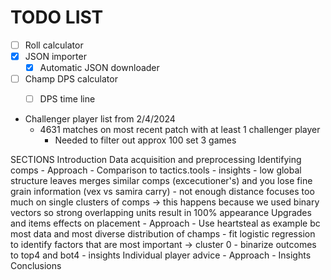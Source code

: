 # TODO LIST
- [ ] Roll calculator
- [x] JSON importer
    - [x] Automatic JSON downloader
- [ ] Champ DPS calculator
    - [ ] DPS time line 


- Challenger player list from 2/4/2024
    - 4631 matches on most recent patch with at least 1 challenger player
        - Needed to filter out approx 100 set 3 games


SECTIONS
Introduction
Data acquisition and preprocessing
Identifying comps
    - Approach
    - Comparison to tactics.tools
    - insights
        - low global structure leaves merges similar comps (excecutioner's) and 
          you lose fine grain information (vex vs samira carry)
        - not enough distance focuses too much on single clusters of comps -> this
          happens because we used binary vectors so strong overlapping units result in 100% appearance
Upgrades and items effects on placement
    - Approach
        - Use heartsteal as example bc most data and most diverse distribution of champs
        - fit logistic regression to identify factors that are most important -> cluster 0
        - binarize outcomes to top4 and bot4
    - insights
Individual player advice
    - Approach
    - Insights
Conclusions